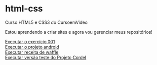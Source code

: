 # html-css
 Curso HTML5 e CSS3 do CursoemVideo

 Estou aprendendo a criar sites e agora vou gerenciar meus 
 repositórios!

 <a href="https://rodrigosena2.github.io/html-css/exercicios/ex001/">Executar o exercício 001</a>
 <br>
 <a href="https://rodrigosena2.github.io/projeto-android/">Executar o projeto android</a>
 <br>
 <a href="https://rodrigosena2.github.io/html-css/modulo3/d002/">Executar receita de waffle</a>
 <br>
 <a href="https://rodrigosena2.github.io/html-css/modulo3/d012/index.html">Executar versão teste do Projeto Cordel</a>

